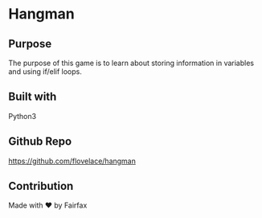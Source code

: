 # Hangman
## Purpose
The purpose of this game is to learn about storing information in variables and using if/elif loops.
## Built with
Python3
## Github Repo
https://github.com/flovelace/hangman

## Contribution
Made with ❤️ by Fairfax